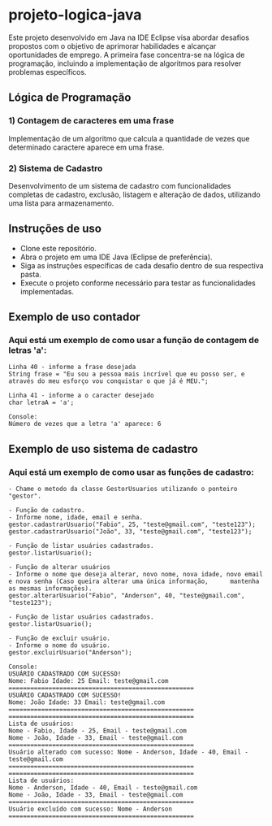 # projeto-logica-java
Este projeto desenvolvido em Java na IDE Eclipse visa abordar desafios propostos com o objetivo de aprimorar habilidades e alcançar oportunidades de emprego. A primeira fase concentra-se na lógica de programação, incluindo a implementação de algoritmos para resolver problemas específicos.


## Lógica de Programação
### 1) Contagem de caracteres em uma frase
Implementação de um algoritmo que calcula a quantidade de vezes que determinado caractere aparece em uma frase.


### 2) Sistema de Cadastro
Desenvolvimento de um sistema de cadastro com funcionalidades completas de cadastro, exclusão, listagem e alteração de dados, utilizando uma lista para armazenamento.


## Instruções de uso
- Clone este repositório.
- Abra o projeto em uma IDE Java (Eclipse de preferência).
- Siga as instruções específicas de cada desafio dentro de sua respectiva pasta.
- Execute o projeto conforme necessário para testar as funcionalidades implementadas.


## Exemplo de uso contador
### Aqui está um exemplo de como usar a função de contagem de letras 'a':

	Linha 40 - informe a frase desejada
	String frase = "Eu sou a pessoa mais incrível que eu posso ser, e através do meu esforço vou conquistar o que já é MEU.";

	Linha 41 - informe a o caracter desejado
	char letraA = 'a';

	Console:
	Número de vezes que a letra 'a' aparece: 6


## Exemplo de uso sistema de cadastro
### Aqui está um exemplo de como usar as funções de cadastro:

 	- Chame o metodo da classe GestorUsuarios utilizando o ponteiro "gestor". 

   	- Função de cadastro.
  	- Informe nome, idade, email e senha.
	gestor.cadastrarUsuario("Fabio", 25, "teste@gmail.com", "teste123");
	gestor.cadastrarUsuario("João", 33, "teste@gmail.com", "teste123");
		
	- Função de listar usuários cadastrados.
	gestor.listarUsuario();
		
	- Função de alterar usuários
	- Informe o nome que deseja alterar, novo nome, nova idade, novo email e nova senha (Caso queira alterar uma única informação, 		mantenha as mesmas informações).
	gestor.alterarUsuario("Fabio", "Anderson", 40, "teste@gmail.com", "teste123");

 	- Função de listar usuários cadastrados.
	gestor.listarUsuario();

  	- Função de excluir usuário.
   	- Informe o nome do usuário.
	gestor.excluirUsuario("Anderson");

 	Console:
  	USUÁRIO CADASTRADO COM SUCESSO! 
	Nome: Fabio Idade: 25 Email: teste@gmail.com
	===================================================
	USUÁRIO CADASTRADO COM SUCESSO! 
	Nome: João Idade: 33 Email: teste@gmail.com
	===================================================
	===================================================
	Lista de usuários:
	Nome - Fabio, Idade - 25, Email - teste@gmail.com
	Nome - João, Idade - 33, Email - teste@gmail.com
	===================================================
	Usuário alterado com sucesso: Nome - Anderson, Idade - 40, Email - teste@gmail.com
	===================================================
	===================================================
	Lista de usuários:
	Nome - Anderson, Idade - 40, Email - teste@gmail.com
	Nome - João, Idade - 33, Email - teste@gmail.com
	===================================================
	Usuário excluído com sucesso: Nome - Anderson
	===================================================
